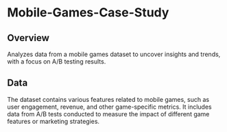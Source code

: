 # Mobile-Games-Case-Study

## Overview
Analyzes data from a mobile games dataset to uncover insights and trends, with a focus on A/B testing results.

## Data
The dataset contains various features related to mobile games, such as user engagement, revenue, and other game-specific metrics. It includes data from A/B tests conducted to measure the impact of different game features or marketing strategies.
